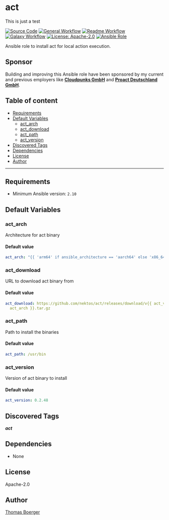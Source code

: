 # act

This is just a test

[![Source Code](https://img.shields.io/badge/github-source%20code-blue?logo=github&amp;logoColor=white)](https://github.com/rolehippie/act)
[![General Workflow](https://github.com/rolehippie/act/actions/workflows/general.yml/badge.svg)](https://github.com/rolehippie/act/actions/workflows/general.yml)
[![Readme Workflow](https://github.com/rolehippie/act/actions/workflows/readme.yml/badge.svg)](https://github.com/rolehippie/act/actions/workflows/readme.yml)
[![Galaxy Workflow](https://github.com/rolehippie/act/actions/workflows/galaxy.yml/badge.svg)](https://github.com/rolehippie/act/actions/workflows/galaxy.yml)
[![License: Apache-2.0](https://img.shields.io/github/license/rolehippie/act)](https://github.com/rolehippie/act/blob/master/LICENSE)
[![Ansible Role](https://img.shields.io/badge/role-rolehippie.act-blue)](https://galaxy.ansible.com/rolehippie/act)

Ansible role to install act for local action execution.

## Sponsor

Building and improving this Ansible role have been sponsored by my current and previous employers like **[Cloudpunks GmbH](https://cloudpunks.de)** and **[Proact Deutschland GmbH](https://www.proact.eu)**.

## Table of content

- [Requirements](#requirements)
- [Default Variables](#default-variables)
  - [act_arch](#act_arch)
  - [act_download](#act_download)
  - [act_path](#act_path)
  - [act_version](#act_version)
- [Discovered Tags](#discovered-tags)
- [Dependencies](#dependencies)
- [License](#license)
- [Author](#author)

---

## Requirements

- Minimum Ansible version: `2.10`


## Default Variables

### act_arch

Architecture for act binary

#### Default value

```YAML
act_arch: "{{ 'arm64' if ansible_architecture == 'aarch64' else 'x86_64' }}"
```

### act_download

URL to download act binary from

#### Default value

```YAML
act_download: https://github.com/nektos/act/releases/download/v{{ act_version }}/act_Linux_{{
  act_arch }}.tar.gz
```

### act_path

Path to install the binaries

#### Default value

```YAML
act_path: /usr/bin
```

### act_version

Version of act binary to install

#### Default value

```YAML
act_version: 0.2.48
```

## Discovered Tags

**_act_**


## Dependencies

- None

## License

Apache-2.0

## Author

[Thomas Boerger](https://github.com/tboerger)

